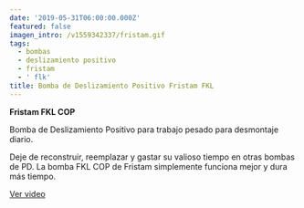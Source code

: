 ```yaml
---
date: '2019-05-31T06:00:00.000Z'
featured: false
imagen_intro: /v1559342337/fristam.gif
tags:
  - bombas
  - deslizamiento positivo
  - fristam
  - ' flk'
title: Bomba de Deslizamiento Positivo Fristam FKL
---
```


**Fristam FKL COP**

Bomba de Deslizamiento Positivo para trabajo pesado para desmontaje diario. 
   
 Deje de reconstruir, reemplazar y gastar su valioso tiempo en otras bombas de PD. La bomba FKL COP de Fristam simplemente funciona mejor y dura más tiempo.

[Ver video](http://www.fristam.com/en-us/pumpsandblenders/positivedisplacementpumps/fklcopheavydutypdpumpforteardowncleaning.aspx "Deslizamiento Positivo")
